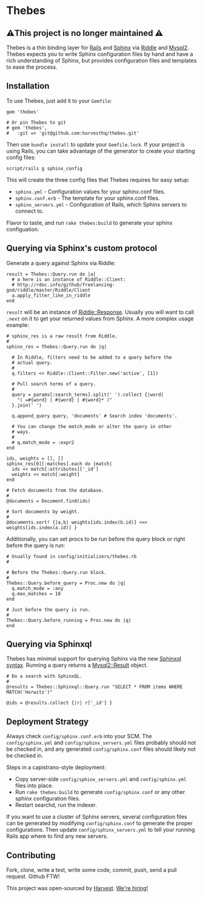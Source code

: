 Thebes 
======

⚠️This project is no longer maintained ⚠️
-------

Thebes is a thin binding layer for [Rails](http://rubyonrails.org/) and
[Sphinx](http://sphinxsearch.com/) via [Riddle](https://github.com/freelancing-god/riddle)
and [Mysql2](https://github.com/brianmario/mysql2). Thebes expects you to write
Sphinx configuration files by hand and have a rich understanding of Sphinx, but
provides configuration files and templates to ease the process.

Installation
------------

To use Thebes, just add it to your `Gemfile`:

    gem 'thebes'
    
    # Or pin Thebes to git
    # gem 'thebes',
    #   :git => 'git@github.com:harvesthq/thebes.git'

Then use `bundle install` to update your `Gemfile.lock`.  If your project is using
Rails, you can take advantage of the generator to create your starting config files:

    script/rails g sphinx_config

This will create the three config files that Thebes requires for easy setup:

* `sphinx.yml` - Configuration values for your sphinx.conf files.
* `sphinx.conf.erb` - The template for your sphinx.conf files.
* `sphinx_servers.yml` - Configuration of Rails, which Sphinx servers to connect to.

Flavor to taste, and run `rake thebes:build` to generate your sphinx configuation.

Querying via Sphinx's custom protocol
-------------------------------------

Generate a query against Sphinx via Riddle:

    result = Thebes::Query.run do |a|
      # a here is an instance of Riddle::Client:
      # http://rdoc.info/github/freelancing-god/riddle/master/Riddle/Client
      a.apply_filter_like_in_riddle
    end 

`result` will be an instance of [Riddle::Response](http://rdoc.info/github/freelancing-god/riddle/master/Riddle/Client/Response).
Usually you will want to call `.next` on it to get your returned values from
Sphinx. A more complex usage example:

    # sphinx_res is a raw result from Riddle.
    #
    sphinx_res = Thebes::Query.run do |q|
      
      # In Riddle, filters need to be added to a query before the
      # actual query.
      #
      q.filters << Riddle::Client::Filter.new('active', [1])
      
      # Pull search terms of a query.
      #
      query = params[:search_terms].split(' ').collect {|word|
        "( =#{word} | #{word} | #{word}* )"
      }.join(' ')
      
      q.append_query query, 'documents' # Search index 'documents'.

      # You can change the match_mode or alter the query in other
      # ways.
      #
      # q.match_mode = :expr2
    end

    ids, weights = [], []
    sphinx_res[0][:matches].each do |match|
      ids << match[:attributes]['_id']
      weights << match[:weight]
    end

    # Fetch documents from the database.
    #
    @documents = Document.find(ids)

    # Sort documents by weight.
    #
    @documents.sort! {|a,b| weights[ids.index(b.id)] <=> weights[ids.index(a.id)] }

Additionally, you can set procs to be run before the query block or right
before the query is run:

    # Usually found in config/initializers/thebes.rb
    #
    
    # Before the Thebes::Query.run block.
    #
    Thebes::Query.before_query = Proc.new do |q|
      q.match_mode = :any
      q.max_matches = 10
    end

    # Just before the query is run.
    #
    Thebes::Query.before_running = Proc.new do |q|
    end

Querying via Sphinxql
---------------------

Thebes has minimal support for querying Sphinx via the new [Sphinxql syntax](http://sphinxsearch.com/docs/manual-0.9.9.html#sphinxql). 
Running a query returns a [Mysql2::Result](http://rdoc.info/github/brianmario/mysql2/master/Mysql2/Result)
object.

    # Do a search with SphinxQL.
    #
    @results = Thebes::Sphinxql::Query.run "SELECT * FROM items WHERE MATCH('Horwitz')"

    @ids = @results.collect {|r| r['_id'] }

Deployment Strategy
-------------------

Always check `config/sphinx.conf.erb` into your SCM. The `config/sphinx.yml` and
`config/sphinx_servers.yml` files probably should not be checked in, and any generated
`config/sphinx.conf` files should likely not be checked in.

Steps in a capistrano-style deployment:

* Copy server-side `config/sphinx_servers.yml` and `config/sphinx.yml` files into place.
* Run `rake thebes:build` to generate `config/sphinx.conf` or any other sphinx configuration files.
* Restart searchd, run the indexer.

If you want to use a cluster of Sphinx servers, several configuration files can
be generated by modifying `config/sphinx.conf` to generate the proper configurations.
Then update `config/sphinx_servers.yml` to tell your running Rails app where to
find any new servers.

Contributing
------------

Fork, clone, write a test, write some code, commit, push, send a pull request.  Github FTW!

This project was open-sourced by [Harvest](http://getharvest.com/).  [We're hiring!](http://www.getharvest.com/careers)
